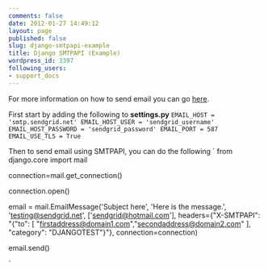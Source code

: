 ```yaml
---
comments: false
date: 2012-01-27 14:49:12
layout: page
published: false
slug: django-smtpapi-example
title: Django SMTPAPI (Example)
wordpress_id: 3397
following_users:
- support_docs
---
```


For more information on how to send email you can go [here](http://docs.djangoproject.com/en/dev/topics/email/).

First start by adding the following to **settings.py**
`
EMAIL_HOST = 'smtp.sendgrid.net'
EMAIL_HOST_USER = 'sendgrid_username'
EMAIL_HOST_PASSWORD = 'sendgrid_password'
EMAIL_PORT = 587
EMAIL_USE_TLS = True
`

Then to send email using SMTPAPI, you can do the following
`
from django.core import mail

connection=mail.get_connection()

connection.open()

email = mail.EmailMessage('Subject here', 'Here is the message.', 'testing@sendgrid.net', ['sendgrid@hotmail.com'], headers={"X-SMTPAPI": "{\"to\": [ \"firstaddress@domain1.com\",\"secondaddress@domain2.com\" ], \"category\": \"DJANGOTEST\"}"}, connection=connection)

email.send()

`
